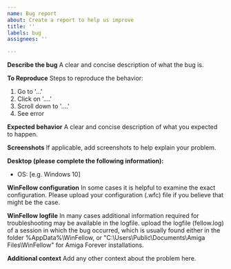 ```yaml
---
name: Bug report
about: Create a report to help us improve
title: ''
labels: bug
assignees: ''

---
```


**Describe the bug**
A clear and concise description of what the bug is.

**To Reproduce**
Steps to reproduce the behavior:
1. Go to '...'
2. Click on '....'
3. Scroll down to '....'
4. See error

**Expected behavior**
A clear and concise description of what you expected to happen.

**Screenshots**
If applicable, add screenshots to help explain your problem.

**Desktop (please complete the following information):**
 - OS: [e.g. Windows 10]

**WinFellow configuration**
In some cases it is helpful to examine the exact configuration. Please upload your configuration (.wfc) file if you believe that might be the case.

**WinFellow logfile**
In many cases additional information required for troubleshooting may be available in the logfile. upload the logfile (fellow.log) of a session in which the bug occurred, which is usually found either in the folder %AppData%\WinFellow, or "C:\Users\Public\Documents\Amiga Files\WinFellow" for Amiga Forever installations.

**Additional context**
Add any other context about the problem here.
